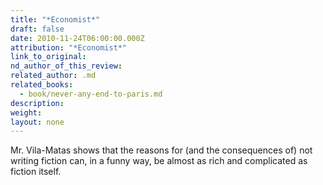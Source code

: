 ```yaml
---
title: "*Economist*"
draft: false
date: 2010-11-24T06:00:00.000Z
attribution: "*Economist*"
link_to_original:
nd_author_of_this_review:
related_author: .md
related_books:
  - book/never-any-end-to-paris.md
description:
weight:
layout: none
---
```

Mr. Vila-Matas shows that the reasons for (and the consequences of) not writing fiction can, in a funny way, be almost as rich and complicated as fiction itself.

